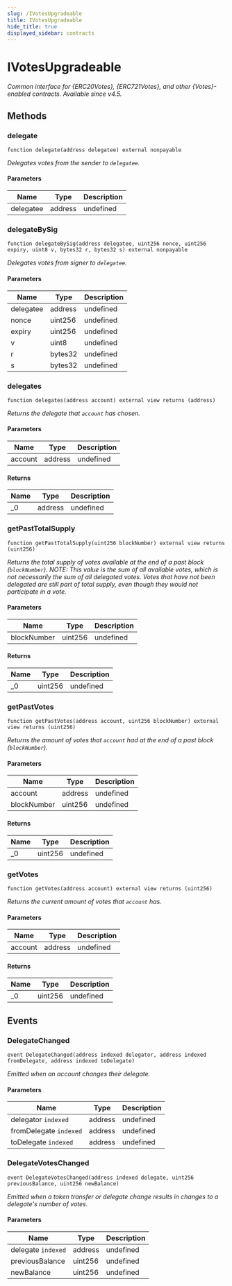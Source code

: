 ```yaml
---
slug: /IVotesUpgradeable
title: IVotesUpgradeable
hide_title: true
displayed_sidebar: contracts
---
```

# IVotesUpgradeable







*Common interface for {ERC20Votes}, {ERC721Votes}, and other {Votes}-enabled contracts. _Available since v4.5._*

## Methods

### delegate

```solidity
function delegate(address delegatee) external nonpayable
```



*Delegates votes from the sender to `delegatee`.*

#### Parameters

| Name | Type | Description |
|---|---|---|
| delegatee | address | undefined |

### delegateBySig

```solidity
function delegateBySig(address delegatee, uint256 nonce, uint256 expiry, uint8 v, bytes32 r, bytes32 s) external nonpayable
```



*Delegates votes from signer to `delegatee`.*

#### Parameters

| Name | Type | Description |
|---|---|---|
| delegatee | address | undefined |
| nonce | uint256 | undefined |
| expiry | uint256 | undefined |
| v | uint8 | undefined |
| r | bytes32 | undefined |
| s | bytes32 | undefined |

### delegates

```solidity
function delegates(address account) external view returns (address)
```



*Returns the delegate that `account` has chosen.*

#### Parameters

| Name | Type | Description |
|---|---|---|
| account | address | undefined |

#### Returns

| Name | Type | Description |
|---|---|---|
| _0 | address | undefined |

### getPastTotalSupply

```solidity
function getPastTotalSupply(uint256 blockNumber) external view returns (uint256)
```



*Returns the total supply of votes available at the end of a past block (`blockNumber`). NOTE: This value is the sum of all available votes, which is not necessarily the sum of all delegated votes. Votes that have not been delegated are still part of total supply, even though they would not participate in a vote.*

#### Parameters

| Name | Type | Description |
|---|---|---|
| blockNumber | uint256 | undefined |

#### Returns

| Name | Type | Description |
|---|---|---|
| _0 | uint256 | undefined |

### getPastVotes

```solidity
function getPastVotes(address account, uint256 blockNumber) external view returns (uint256)
```



*Returns the amount of votes that `account` had at the end of a past block (`blockNumber`).*

#### Parameters

| Name | Type | Description |
|---|---|---|
| account | address | undefined |
| blockNumber | uint256 | undefined |

#### Returns

| Name | Type | Description |
|---|---|---|
| _0 | uint256 | undefined |

### getVotes

```solidity
function getVotes(address account) external view returns (uint256)
```



*Returns the current amount of votes that `account` has.*

#### Parameters

| Name | Type | Description |
|---|---|---|
| account | address | undefined |

#### Returns

| Name | Type | Description |
|---|---|---|
| _0 | uint256 | undefined |



## Events

### DelegateChanged

```solidity
event DelegateChanged(address indexed delegator, address indexed fromDelegate, address indexed toDelegate)
```



*Emitted when an account changes their delegate.*

#### Parameters

| Name | Type | Description |
|---|---|---|
| delegator `indexed` | address | undefined |
| fromDelegate `indexed` | address | undefined |
| toDelegate `indexed` | address | undefined |

### DelegateVotesChanged

```solidity
event DelegateVotesChanged(address indexed delegate, uint256 previousBalance, uint256 newBalance)
```



*Emitted when a token transfer or delegate change results in changes to a delegate&#39;s number of votes.*

#### Parameters

| Name | Type | Description |
|---|---|---|
| delegate `indexed` | address | undefined |
| previousBalance  | uint256 | undefined |
| newBalance  | uint256 | undefined |


